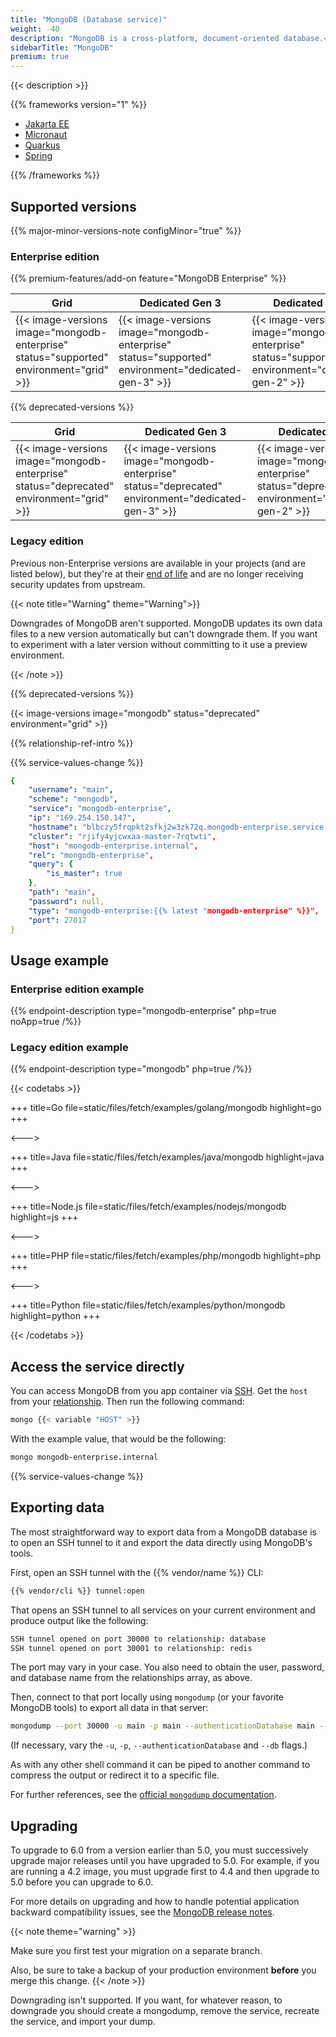 ```yaml
---
title: "MongoDB (Database service)"
weight: -40
description: "MongoDB is a cross-platform, document-oriented database.<br><br>For more information on using MongoDB, see <a href=\"https://docs.mongodb.com/manual/\">MongoDB's own documentation</a>."
sidebarTitle: "MongoDB"
premium: true
---
```


{{< description >}}

{{% frameworks version="1" %}}

- [Jakarta EE](../guides/jakarta/deploy.md#mongodb)
- [Micronaut](../guides/micronaut/mongodb.md)
- [Quarkus](../guides/quarkus/mongodb.md)
- [Spring](../guides/spring/mongodb.md)

{{% /frameworks %}}

## Supported versions

{{% major-minor-versions-note configMinor="true" %}}

### Enterprise edition

{{% premium-features/add-on feature="MongoDB Enterprise" %}}

<table>
    <thead>
        <tr>
            <th>Grid</th>
            <th>Dedicated Gen 3</th>
            <th>Dedicated Gen 2</th>
        </tr>
    </thead>
    <tbody>
        <tr>
            <td>{{< image-versions image="mongodb-enterprise" status="supported" environment="grid" >}}</td>
            <td>{{< image-versions image="mongodb-enterprise" status="supported" environment="dedicated-gen-3" >}}</td>
            <td>{{< image-versions image="mongodb-enterprise" status="supported" environment="dedicated-gen-2" >}}</thd>
        </tr>
    </tbody>
</table>

{{% deprecated-versions %}}

<table>
    <thead>
        <tr>
            <th>Grid</th>
            <th>Dedicated Gen 3</th>
            <th>Dedicated Gen 2</th>
        </tr>
    </thead>
    <tbody>
        <tr>
            <td>{{< image-versions image="mongodb-enterprise" status="deprecated" environment="grid" >}}</td>
            <td>{{< image-versions image="mongodb-enterprise" status="deprecated" environment="dedicated-gen-3" >}}</td>
            <td>{{< image-versions image="mongodb-enterprise" status="deprecated" environment="dedicated-gen-2" >}}</thd>
        </tr>
    </tbody>
</table>

### Legacy edition

Previous non-Enterprise versions are available in your projects (and are listed below),
but they're at their [end of life](https://www.mongodb.com/support-policy/legacy)
and are no longer receiving security updates from upstream.

{{< note title="Warning" theme="Warning">}}

Downgrades of MongoDB aren't supported.
MongoDB updates its own data files to a new version automatically but can't downgrade them.
If you want to experiment with a later version without committing to it use a preview environment.

{{< /note >}}

{{% deprecated-versions %}}

{{< image-versions image="mongodb" status="deprecated" environment="grid" >}}

{{% relationship-ref-intro %}}

{{% service-values-change %}}

```yaml
{
    "username": "main",
    "scheme": "mongodb",
    "service": "mongodb-enterprise",
    "ip": "169.254.150.147",
    "hostname": "blbczy5frqpkt2sfkj2w3zk72q.mongodb-enterprise.service._.eu-3.{{< vendor/urlraw "hostname" >}}",
    "cluster": "rjify4yjcwxaa-master-7rqtwti",
    "host": "mongodb-enterprise.internal",
    "rel": "mongodb-enterprise",
    "query": {
        "is_master": true
    },
    "path": "main",
    "password": null,
    "type": "mongodb-enterprise:{{% latest "mongodb-enterprise" %}}",
    "port": 27017
}
```

## Usage example

### Enterprise edition example

{{% endpoint-description type="mongodb-enterprise" php=true noApp=true /%}}

### Legacy edition example

{{% endpoint-description type="mongodb" php=true /%}}

{{< codetabs >}}

+++
title=Go
file=static/files/fetch/examples/golang/mongodb
highlight=go
+++

<--->

+++
title=Java
file=static/files/fetch/examples/java/mongodb
highlight=java
+++

<--->

+++
title=Node.js
file=static/files/fetch/examples/nodejs/mongodb
highlight=js
+++

<--->

+++
title=PHP
file=static/files/fetch/examples/php/mongodb
highlight=php
+++

<--->

+++
title=Python
file=static/files/fetch/examples/python/mongodb
highlight=python
+++

{{< /codetabs >}}

## Access the service directly

You can access MongoDB from you app container via [SSH](../development/ssh/_index.md).
Get the `host` from your [relationship](#relationship-reference).
Then run the following command:

```bash
mongo {{< variable "HOST" >}}
```

With the example value, that would be the following:

```bash
mongo mongodb-enterprise.internal
```

{{% service-values-change %}}

## Exporting data

The most straightforward way to export data from a MongoDB database is to open an SSH tunnel to it
and export the data directly using MongoDB's tools.

First, open an SSH tunnel with the {{% vendor/name %}} CLI:

```bash
{{% vendor/cli %}} tunnel:open
```

That opens an SSH tunnel to all services on your current environment and produce output like the following:

```bash
SSH tunnel opened on port 30000 to relationship: database
SSH tunnel opened on port 30001 to relationship: redis
```

The port may vary in your case.
You also need to obtain the user, password, and database name from the relationships array, as above.

Then, connect to that port locally using `mongodump` (or your favorite MongoDB tools) to export all data in that server:

```bash
mongodump --port 30000 -u main -p main --authenticationDatabase main --db main
```

(If necessary, vary the `-u`, `-p`, `--authenticationDatabase` and `--db` flags.)

As with any other shell command it can be piped to another command to compress the output or redirect it to a specific file.

For further references, see the [official `mongodump` documentation](https://docs.mongodb.com/database-tools/mongodump/).

## Upgrading

To upgrade to 6.0 from a version earlier than 5.0, you must successively upgrade major releases until you have upgraded to 5.0.
For example, if you are running a 4.2 image, you must upgrade first to 4.4 and then upgrade to 5.0 before you can upgrade to 6.0.

For more details on upgrading and how to handle potential application backward compatibility issues,
see the [MongoDB release notes](https://docs.mongodb.com/manual/release-notes).

{{< note theme="warning" >}}

Make sure you first test your migration on a separate branch.

Also, be sure to take a backup of your production environment **before** you merge this change.
{{< /note >}}

Downgrading isn't supported. If you want, for whatever reason, to downgrade you should create a mongodump, remove the service, recreate the service, and import your dump.
